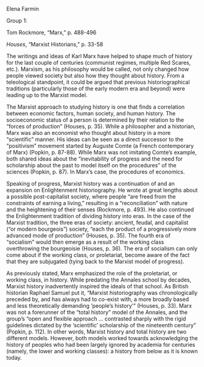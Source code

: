 Elena Farmin

Group 1: 

Tom Rockmore, “Marx,” p. 488-496

*Houses*, “Marxist Historians,” p. 33-58

The writings and ideas of Karl Marx have helped to shape much of history for the last couple of centuries (communist regimes, multiple Red Scares, etc.). Marxism, as his philosophy would be called, not only changed how people viewed society but also how they thought about history. From a teleological standpoint, it could be argued that previous historiographical traditions (particularly those of the early modern era and beyond) were leading up to the Marxist model. 


The Marxist approach to studying history is one that finds a correlation between economic factors, human society, and human history. The socioeconomic status of a person is determined by their relation to the “forces of production” (Houses, p. 35). While a philosopher and a historian, Marx was also an economist who thought about history in a more “scientific” manner. His ideas can be seen as a direct successor to the “positivism” movement started by Auguste Comte (a French contemporary of Marx) (Popkin, p. 87-88). While Marx was not imitating Comte’s example, both shared ideas about the “inevitability of progress and the need for scholarship about the past to model itself on the procedures” of the sciences (Popkin, p. 87). In Marx’s case, the procedures of economics.


Speaking of progress, Marxist history was a continuation of and an expansion on Enlightenment historiography. He wrote at great lengths about a possible post-capitalist society, where people “are freed from the constraints of earning a living,” resulting in a “reconciliation” with nature and the heightening of their senses (Rockmore, p. 493). He also continued the Enlightenment tradition of dividing history into eras. In the case of the Marxist tradition, the three eras of society: ancient, feudal, and capitalist (“or modern bourgeois”) society, “each the product of a progressively more advanced mode of production” (Houses, p. 35). The fourth era of “socialism” would then emerge as a result of the working class overthrowing the bourgeoisie (Houses, p. 36). The era of socialism can only come about if the working class, or proletariat, become aware of the fact that they are subjugated (tying back to the Marxist model of progress). 


As previously stated, Marx emphasized the role of the proletariat, or working class, in history. While predating the Annales school by decades, Marxist history inadvertently inspired the ideals of that school. As British historian Raphael Samuel put it, “Marxist historiography was chronologically preceded by, and has always had to co-exist with, a more broadly based and less theoretically demanding ‘people’s history’” (Houses, p. 33). Marx was not a forerunner of the “total history” model of the Annales, and the group’s “open and flexible approach … contrasted sharply with the rigid guidelines dictated by the ‘scientific’ scholarship of the nineteenth century” (Popkin, p. 112). In other words, Marxist history and total history are two different models. However, both models worked towards acknowledging the history of peoples who had been largely ignored by academia for centuries (namely, the lower and working classes): a history from below as it is known today.


